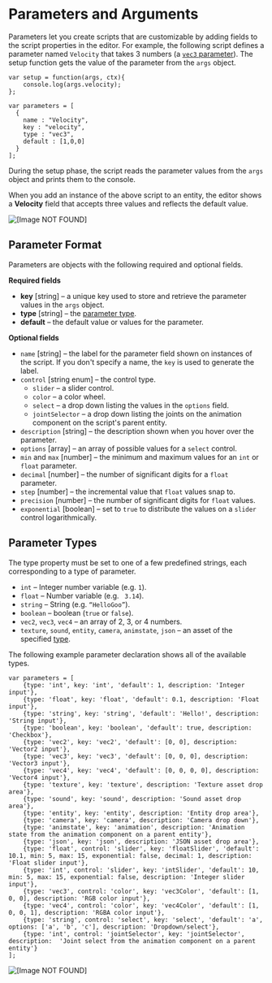 # Parameters and Arguments<a name="scripting-parameters"></a>

Parameters let you create scripts that are customizable by adding fields to the script properties in the editor\. For example, the following script defines a parameter named `Velocity` that takes 3 numbers \(a [`vec3` parameter](#scripting-parameters-types)\)\. The setup function gets the value of the parameter from the `args` object\.

```
var setup = function(args, ctx){
    console.log(args.velocity);
};
 
var parameters = [
  {
    name : "Velocity",
    key : "velocity",
    type : "vec3",
    default : [1,0,0]
  }
];
```

During the setup phase, the script reads the parameter values from the `args` object and prints them to the console\.

When you add an instance of the above script to an entity, the editor shows a **Velocity** field that accepts three values and reflects the default value\.

![\[Image NOT FOUND\]](http://docs.aws.amazon.com/sumerian/latest/userguide/images/components-script-vec3.png)

## Parameter Format<a name="scripting-parameters-format"></a>

Parameters are objects with the following required and optional fields\.

**Required fields**
+ **key** \[string\] – a unique key used to store and retrieve the parameter values in the `args` object\.
+ **type** \[string\] – the [parameter type](#scripting-parameters-types)\.
+ **default** – the default value or values for the parameter\.

**Optional fields**
+ `name` \[string\] – the label for the parameter field shown on instances of the script\. If you don't specify a name, the `key` is used to generate the label\.
+ `control` \[string enum\] – the control type\.
  + `slider` – a slider control\.
  + `color` – a color wheel\.
  + `select` – a drop down listing the values in the `options` field\.
  + `jointSelector` – a drop down listing the joints on the animation component on the script's parent entity\.
+ `description` \[string\] – the description shown when you hover over the parameter\.
+ `options` \[array\] – an array of possible values for a `select` control\.
+ `min` and `max` \[number\] – the minimum and maximum values for an `int` or `float` parameter\.
+ `decimal` \[number\] – the number of significant digits for a `float` parameter\.
+ `step` \[number\] – the incremental value that `float` values snap to\.
+ `precision` \[number\] – the number of significant digits for `float` values\.
+ `exponential` \[boolean\] – set to `true` to distribute the values on a `slider` control logarithmically\.

## Parameter Types<a name="scripting-parameters-types"></a>

The type property must be set to one of a few predefined strings, each corresponding to a type of parameter\.
+ `int` – Integer number variable \(e\.g\. `1`\)\.
+ `float` – Number variable \(e\.g\. ` 3.14`\)\.
+ `string` – String \(e\.g\. `“HelloGoo”`\)\.
+ `boolean` – boolean \(`true` or `false`\)\.
+ `vec2`, `vec3`, `vec4` – an array of 2, 3, or 4 numbers\.
+ `texture`, `sound`, `entity`, `camera`, `animstate`, `json` – an asset of the specified [type](sumerian-assets.md)\.

The following example parameter declaration shows all of the available types\.

```
var parameters = [
    {type: 'int', key: 'int', 'default': 1, description: 'Integer input'},
    {type: 'float', key: 'float', 'default': 0.1, description: 'Float input'},
    {type: 'string', key: 'string', 'default': 'Hello!', description: 'String input'},
    {type: 'boolean', key: 'boolean', 'default': true, description: 'Checkbox'},
    {type: 'vec2', key: 'vec2', 'default': [0, 0], description: 'Vector2 input'},
    {type: 'vec3', key: 'vec3', 'default': [0, 0, 0], description: 'Vector3 input'},
    {type: 'vec4', key: 'vec4', 'default': [0, 0, 0, 0], description: 'Vector4 input'},
    {type: 'texture', key: 'texture', description: 'Texture asset drop area'},
    {type: 'sound', key: 'sound', description: 'Sound asset drop area'},
    {type: 'entity', key: 'entity', description: 'Entity drop area'},
    {type: 'camera', key: 'camera', description: 'Camera drop down'},
    {type: 'animstate', key: 'animation', description: 'Animation state from the animation component on a parent entity'},
    {type: 'json', key: 'json', description: 'JSON asset drop area'},
    {type: 'float', control: 'slider', key: 'floatSlider', 'default': 10.1, min: 5, max: 15, exponential: false, decimal: 1, description: 'Float slider input'},
    {type: 'int', control: 'slider', key: 'intSlider', 'default': 10, min: 5, max: 15, exponential: false, description: 'Integer slider input'},
    {type: 'vec3', control: 'color', key: 'vec3Color', 'default': [1, 0, 0], description: 'RGB color input'},
    {type: 'vec4', control: 'color', key: 'vec4Color', 'default': [1, 0, 0, 1], description: 'RGBA color input'},
    {type: 'string', control: 'select', key: 'select', 'default': 'a', options: ['a', 'b', 'c'], description: 'Dropdown/select'},
    {type: 'int', control: 'jointSelector', key: 'jointSelector', description:  'Joint select from the animation component on a parent entity'}
];
```

![\[Image NOT FOUND\]](http://docs.aws.amazon.com/sumerian/latest/userguide/)